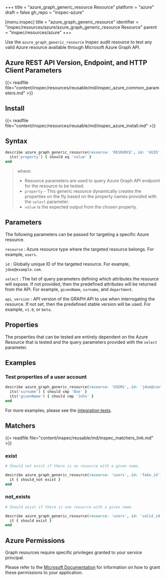 +++
title = "azure_graph_generic_resource Resource"
platform = "azure"
draft = false
gh_repo = "inspec-azure"

[menu.inspec]
title = "azure_graph_generic_resource"
identifier = "inspec/resources/azure/azure_graph_generic_resource Resource"
parent = "inspec/resources/azure"
+++

Use the `azure_graph_generic_resource` Inspec audit resource to test any valid Azure resource available through Microsoft Azure Graph API.

## Azure REST API Version, Endpoint, and HTTP Client Parameters

{{< readfile file="content/inspec/resources/reusable/md/inspec_azure_common_parameters.md" >}}

## Install

{{< readfile file="content/inspec/resources/reusable/md/inspec_azure_install.md" >}}

## Syntax

```ruby
describe azure_graph_generic_resource(resource: 'RESOURCE', id: 'GUID', select: %w(attributes to be tested)) do
  its('property') { should eq 'value' }
end
```

> where:
>
> - Resource parameters are used to query Azure Graph API endpoint for the resource to be tested.
> - `property` - This generic resource dynamically creates the properties on the fly based on the property names provided with the `select` parameter.
> - `value` is the expected output from the chosen property.

## Parameters

The following parameters can be passed for targeting a specific Azure resource.

`resource`
: Azure resource type where the targeted resource belongs. For example, `users`.

`id`
: Globally unique ID of the targeted resource. For example, `jdoe@example.com`.

`select`
: The list of query parameters defining which attributes the resource will expose. If not provided, then the predefined attributes will be returned from the API. For example, `givenName`, `surname`, and `department`.

`api_version`
: API version of the GRAPH API to use when interrogating the resource. If not set, then the predefined stable version will be used. For example, `v1.0`, or `beta`.

## Properties

The properties that can be tested are entirely dependent on the Azure Resource that is tested and the query parameters provided with the `select` parameter.

## Examples

### Test properties of a user account

```ruby
describe azure_graph_generic_resource(resource: 'USERS', id: 'jdoe@contoso.com', select: %w{ surname givenName }) do
  its('surname') { should cmp 'Doe' }
  its('givenName') { should cmp 'John' }
end
```

For more examples, please see the [integration tests](https://github.com/inspec/inspec-azure/blob/main/test/integration/verify/controls/azure_graph_generic_resource.rb).

## Matchers

{{< readfile file="content/inspec/reusable/md/inspec_matchers_link.md" >}}

### exist

```ruby
# Should not exist if there is no resource with a given name.

describe azure_graph_generic_resource(resource: 'users', id: 'fake_id') do
  it { should_not exist }
end
```

### not_exists

```ruby
# Should exist if there is one resource with a given name.

describe azure_graph_generic_resource(resource: 'users', id: 'valid_id') do
  it { should exist }
end
```

## Azure Permissions

Graph resources require specific privileges granted to your service principal.

Please refer to the [Microsoft Documentation](https://docs.microsoft.com/en-us/azure/active-directory/develop/active-directory-integrating-applications#updating-an-application) for information on how to grant these permissions to your application.
